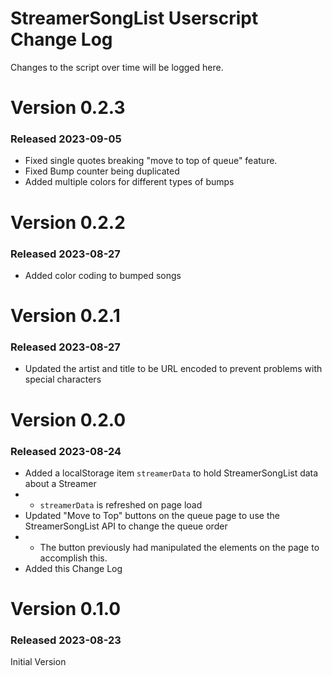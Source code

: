 # StreamerSongList Userscript Change Log

Changes to the script over time will be logged here.

# Version 0.2.3

### Released 2023-09-05

- Fixed single quotes breaking "move to top of queue" feature.
- Fixed Bump counter being duplicated
- Added multiple colors for different types of bumps

# Version 0.2.2

### Released 2023-08-27

- Added color coding to bumped songs

# Version 0.2.1

### Released 2023-08-27

- Updated the artist and title to be URL encoded to prevent problems with special characters

# Version 0.2.0 

### Released 2023-08-24

- Added a localStorage item `streamerData` to hold StreamerSongList data about a Streamer
- - `streamerData` is refreshed on page load
- Updated "Move to Top" buttons on the queue page to use the StreamerSongList API to change the queue order
- - The button previously had manipulated the elements on the page to accomplish this.
- Added this Change Log

# Version 0.1.0

### Released 2023-08-23

Initial Version